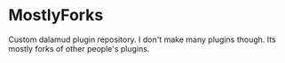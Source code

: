 # MostlyForks
Custom dalamud plugin repository. I don't make many plugins though. Its mostly forks of other people's plugins.
